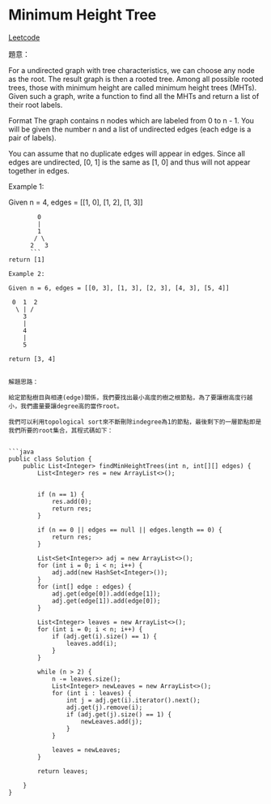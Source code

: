 # Minimum Height Tree

[Leetcode](https://leetcode.com/problems/minimum-height-trees/)

題意：

For a undirected graph with tree characteristics, we can choose any node as the root. The result graph is then a rooted tree. Among all possible rooted trees, those with minimum height are called minimum height trees (MHTs). Given such a graph, write a function to find all the MHTs and return a list of their root labels.

Format
The graph contains n nodes which are labeled from 0 to n - 1. You will be given the number n and a list of undirected edges (each edge is a pair of labels).

You can assume that no duplicate edges will appear in edges. Since all edges are undirected, [0, 1] is the same as [1, 0] and thus will not appear together in edges.

Example 1:

Given n = 4, edges = [[1, 0], [1, 2], [1, 3]]
```
        0
        |
        1
       / \
      2   3
      ```
return [1]

Example 2:

Given n = 6, edges = [[0, 3], [1, 3], [2, 3], [4, 3], [5, 4]]
```
     0  1  2
      \ | /
        3
        |
        4
        |
        5
```
return [3, 4]


解題思路：

給定節點樹目與相連(edge)關係，我們要找出最小高度的樹之根節點，為了要讓樹高度行越小，我們盡量要讓degree高的當作root。

我們可以利用topological sort來不斷刪除indegree為1的節點，最後剩下的一層節點即是我們所要的root集合，其程式碼如下：


```java
public class Solution {
    public List<Integer> findMinHeightTrees(int n, int[][] edges) {
        List<Integer> res = new ArrayList<>();
        
        
        if (n == 1) {
            res.add(0);
            return res;
        }
        
        if (n == 0 || edges == null || edges.length == 0) {
            return res;
        }
        
        List<Set<Integer>> adj = new ArrayList<>();
        for (int i = 0; i < n; i++) {
            adj.add(new HashSet<Integer>());
        }
        for (int[] edge : edges) {
            adj.get(edge[0]).add(edge[1]);
            adj.get(edge[1]).add(edge[0]);
        }
        
        List<Integer> leaves = new ArrayList<>();
        for (int i = 0; i < n; i++) {
            if (adj.get(i).size() == 1) {
                leaves.add(i);
            }
        }
        
        while (n > 2) {
            n -= leaves.size();
            List<Integer> newLeaves = new ArrayList<>();
            for (int i : leaves) {
                int j = adj.get(i).iterator().next();
                adj.get(j).remove(i);
                if (adj.get(j).size() == 1) {
                    newLeaves.add(j);
                }
            }
            
            leaves = newLeaves;
        }
        
        return leaves;
        
    }
}
```